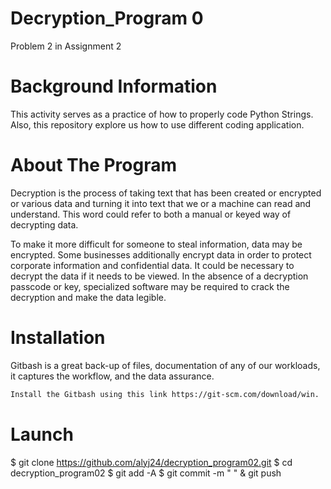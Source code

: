 # Decryption_Program 0
Problem 2 in Assignment 2

# Background Information
This activity serves as a practice of how to properly code Python Strings. Also, this repository explore us how to use different coding application.

# About The Program
Decryption is the process of taking text that has been created or encrypted or various data and turning it into text that we or a machine can read and understand. This word could refer to both a manual or keyed way of decrypting data.

To make it more difficult for someone to steal information, data may be encrypted. Some businesses additionally encrypt data in order to protect corporate information and confidential data. It could be necessary to decrypt the data if it needs to be viewed. In the absence of a decryption passcode or key, specialized software may be required to crack the decryption and make the data legible.

# Installation
Gitbash is a great back-up of files, documentation of any of our workloads, it captures the workflow, and the data assurance.
```bash
Install the Gitbash using this link https://git-scm.com/download/win. 
```

# Launch
$ git clone https://github.com/alyj24/decryption_program02.git
$ cd decryption_program02
$ git add -A
$ git commit -m " "
& git push
